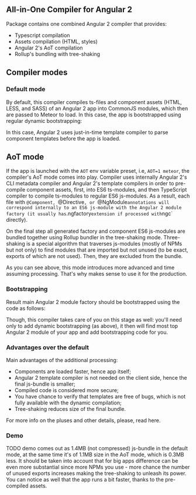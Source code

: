 ## All-in-One Compiler for Angular 2
Package contains one combined Angular 2 compiler that provides:
 - Typescript compilation 
 - Assets compilation (HTML, styles)
 - Angular 2's AoT compilation
 - Rollup's bundling with tree-shaking
 
## Compiler modes

### Default mode
By default, this compiler compiles ts-files and component assets (HTML, LESS, and SASS) of
an Angular 2 app into CommonJS modules, which then are passed to Meteor to load.
In this case, the app is bootstrapped using regular dynamic bootstrapping:

In this case, Angular 2 uses just-in-time template compiler to parse component
templates before the app is loaded.

## AoT mode
If the app is launched with the `AOT` env variable preset, i.e, `AOT=1 meteor`,
the compiler's AoT mode comes into play. Compiler uses internally
Angular 2's CLI metadata compiler and Angular 2's template compilers in order to
pre-compile component assets, first, into ES6 ts-modules, and then TypeScript compiler to
compile ts-modules to regular ES6 js-modules. As a result,
each file with `@Component, `@Directive`, or `@NgModule` annotations will
correspond internally to an ES6 js-module with the Angular 2 module factory
(it usually has `.ngfactory` extension if processed with `ngc` directly).

On the final step all generated factory and component ES6 js-modules
are bundled together using Rollup bundler in the tree-shaking mode.
Three-shaking is a special algorithm that traverses js-modules
(mostly of NPMs but not only) to find modules that are imported but
not unused (to be exact, exports of which are not used).
Then, they are excluded from the bundle.

As you can see above, this mode introduces more advanced and time assuming processing.
That's why makes sense to use it for the production.

### Bootstrapping
Result main Angular 2 module factory should be bootstrapped
using the code as follows:

Though, this compiler takes care of you on this stage as well:
you'll need only to add dynamic bootstrapping (as above), it then will find most top
Angular 2 module of your app and add bootstrapping code for you.

### Advantages over the default
Main advantages of the additional processing:
 - Components are loaded faster, hence app itself;
 - Angular 2 template compiler is not needed on the client side,
   hence the final js-bundle is smaller;
 - Compiled code is considered more secure;
 - You have chance to verify that templates are free of bugs,
   which is not fully available with the dynamic compilation;
 - Tree-shaking reduces size of the final bundle.

For more info on the pluses and other details, please, read here.

### Demo

TODO demo comes out as 1.4MB (not compressed) js-bundle in the default mode,
at the same time it's of 1.1MB size in the AoT mode, which is 0.3MB less.
It should be taken into account that for big apps difference can be even
more substantial since more NPMs you use - more chance the number of unused
exports increases making the tree-shaking to unleash its power.
You can notice as well that the app runs a bit faster, thanks to the pre-compiled assets.
